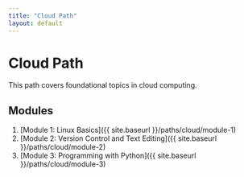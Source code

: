```yaml
---
title: "Cloud Path"
layout: default
---
```


# Cloud Path

This path covers foundational topics in cloud computing.

## Modules

1. [Module 1: Linux Basics]({{ site.baseurl }}/paths/cloud/module-1)
2. [Module 2: Version Control and Text Editing]({{ site.baseurl }}/paths/cloud/module-2)
3. [Module 3: Programming with Python]({{ site.baseurl }}/paths/cloud/module-3)
